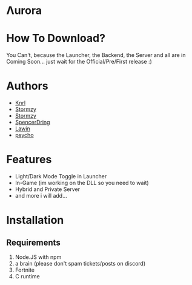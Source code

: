 
# Λurora

# How To Download?

You Can't, because the Launcher, the Backend, the Server and all are in Coming Soon...
just wait for the Official/Pre/First release :)


# Authors

- [Knrl](https://www.github.com/TW-Knrl)
- [Stormzy](https://www.github.com/stormzyidk)
- [Stormzy](https://www.github.com/stormzyglitches)
- [SpencerDring](https://www.github.com/SpencerDring)
- [Lawin](https://www.github.com/Lawin0129)
- [psycho](https://www.github.com/psychoidk)

# Features

- Light/Dark Mode Toggle in Launcher
- In-Game (im working on the DLL so you need to wait)
- Hybrid and Private Server
- and more i will add...


# Installation

## Requirements

1. Node.JS with npm
2. a brain (please don't spam tickets/posts on discord)
3. Fortnite
4. C runtime 
